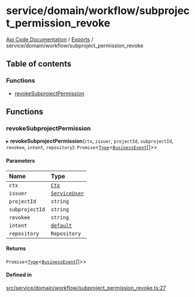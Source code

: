# service/domain/workflow/subproject\_permission\_revoke
 
[Api Code Documentation](../README.md) / [Exports](../modules.md) / service/domain/workflow/subproject\_permission\_revoke

## Table of contents

### Functions

- [revokeSubprojectPermission](service_domain_workflow_subproject_permission_revoke.md#revokesubprojectpermission)

## Functions

### revokeSubprojectPermission

▸ **revokeSubprojectPermission**(`ctx`, `issuer`, `projectId`, `subprojectId`, `revokee`, `intent`, `repository`): `Promise`<[`Type`](result.md#type)<[`BusinessEvent`](service_domain_business_event.md#businessevent)[]\>\>

#### Parameters

| Name | Type |
| :------ | :------ |
| `ctx` | [`Ctx`](../interfaces/lib_ctx.Ctx.md) |
| `issuer` | [`ServiceUser`](../interfaces/service_domain_organization_service_user.ServiceUser.md) |
| `projectId` | `string` |
| `subprojectId` | `string` |
| `revokee` | `string` |
| `intent` | [`default`](authz_intents.md#default) |
| `repository` | `Repository` |

#### Returns

`Promise`<[`Type`](result.md#type)<[`BusinessEvent`](service_domain_business_event.md#businessevent)[]\>\>

#### Defined in

[src/service/domain/workflow/subproject_permission_revoke.ts:27](https://github.com/openkfw/TruBudget/blob/4d7fd4be/api/src/service/domain/workflow/subproject_permission_revoke.ts#L27)
